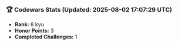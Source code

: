 ### 🏆 Codewars Stats (Updated: 2025-08-02 17:07:29 UTC)

- **Rank:** 8 kyu
- **Honor Points:** 3
- **Completed Challenges:** 1
